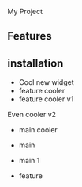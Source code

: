 My Project
## Features

## installation 

- Cool new widget
- feature cooler
- feature cooler v1

 Even cooler v2
- main cooler


- main












- main 1










- feature
